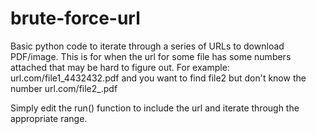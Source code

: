 # brute-force-url
Basic python code to iterate through a series of URLs to download PDF/image.
This is for when the url for some file has some numbers attached that may be hard to figure out.
For example:
  url.com/file1_4432432.pdf and you want to find file2 but don't know the number
  url.com/file2_<???>.pdf
  
Simply edit the run() function to include the url and iterate through the appropriate range.
